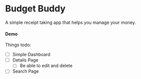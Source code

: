 # Budget Buddy

A simple receipt taking app that helps you manage your money. 

#### Demo

Things todo:
- [ ] Simple Dashboard
- [ ] Details Page
  - [ ] Be able to edit and delete
- [ ] Search Page